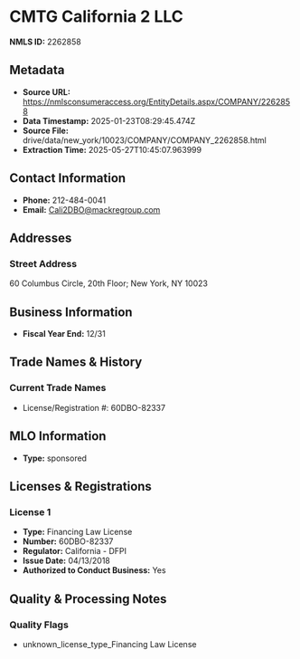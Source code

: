 # CMTG California 2 LLC

**NMLS ID:** 2262858

## Metadata
- **Source URL:** https://nmlsconsumeraccess.org/EntityDetails.aspx/COMPANY/2262858
- **Data Timestamp:** 2025-01-23T08:29:45.474Z
- **Source File:** drive/data/new_york/10023/COMPANY/COMPANY_2262858.html
- **Extraction Time:** 2025-05-27T10:45:07.963999

## Contact Information
- **Phone:** 212-484-0041
- **Email:** Cali2DBO@mackregroup.com

## Addresses
### Street Address
60 Columbus Circle, 20th Floor; New York, NY 10023

## Business Information
- **Fiscal Year End:** 12/31

## Trade Names & History
### Current Trade Names
- License/Registration #: 60DBO-82337

## MLO Information
- **Type:** sponsored

## Licenses & Registrations

### License 1
- **Type:** Financing Law License
- **Number:** 60DBO-82337
- **Regulator:** California - DFPI
- **Issue Date:** 04/13/2018
- **Authorized to Conduct Business:** Yes

## Quality & Processing Notes
### Quality Flags
- unknown_license_type_Financing Law License
